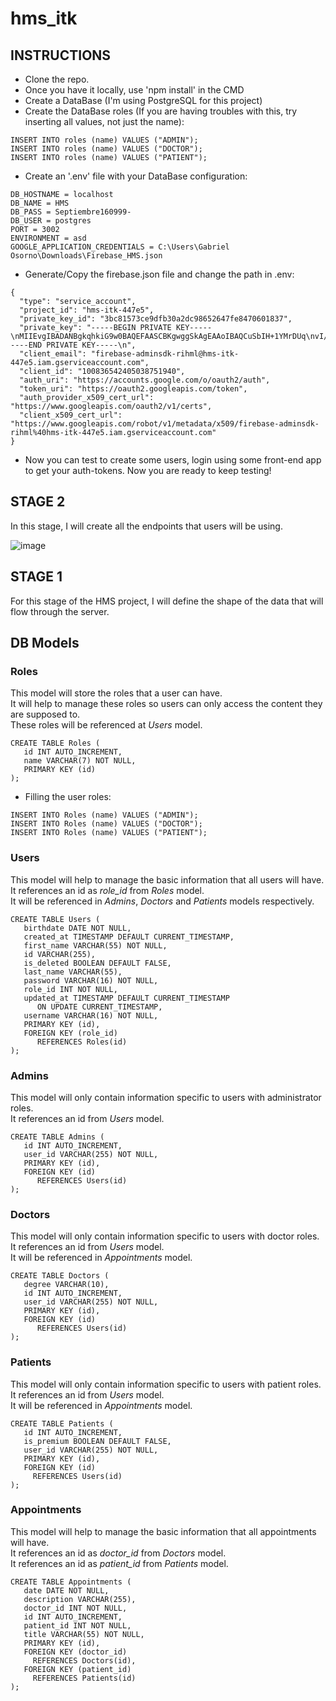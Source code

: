 # hms_itk

## INSTRUCTIONS

- Clone the repo.
- Once you have it locally, use 'npm install' in the CMD
- Create a DataBase (I'm using PostgreSQL for this project)
- Create the DataBase roles (If you are having troubles with this, try inserting all values, not just the name):
```
INSERT INTO roles (name) VALUES ("ADMIN");
INSERT INTO roles (name) VALUES ("DOCTOR");
INSERT INTO roles (name) VALUES ("PATIENT");
```
- Create an '.env' file with your DataBase configuration:
```
DB_HOSTNAME = localhost
DB_NAME = HMS
DB_PASS = Septiembre160999-
DB_USER = postgres
PORT = 3002
ENVIRONMENT = asd
GOOGLE_APPLICATION_CREDENTIALS = C:\Users\Gabriel Osorno\Downloads\Firebase_HMS.json
```
- Generate/Copy the firebase.json file and change the path in .env:
```
{
  "type": "service_account",
  "project_id": "hms-itk-447e5",
  "private_key_id": "3bc81573ce9dfb30a2dc98652647fe8470601837",
  "private_key": "-----BEGIN PRIVATE KEY-----\nMIIEvgIBADANBgkqhkiG9w0BAQEFAASCBKgwggSkAgEAAoIBAQCuSbIH+1YMrDUq\nvI/Cwcab4jDmPETV5FO+W4bEzkbReb/UZPwacGkQhYdr6WF6WWWB0fmd1BZERb0P\nZoEpB8W8KJr84gHAnsTavzqcoNJ/5srV7cDNNX4/SFg/+GgkotdOmGzdqMNvhoup\nnBaPj5QfpxEN7IKvumoAS/iJbVEA7HT39WZRJFTGHC9ax6QGs+Q4xIqmvW1NAV0Z\nErcDr1Bu/wRLZcEDWCW5hUHrAzqg8EFepZ9lgu6sx1IQXY4pd4jKzXCkVsWSILyT\nPxJ7ChnJ5mial1366pFeT37g/FiZbnVsEtWJipVDKhMNu1YgPjdMkWKX73jhIrRp\nO1wp6L1TAgMBAAECggEAD6Qie4/lSY7c2KCCgFZ2lf/HJqpq/Q0YLOG25wuiFGOK\nQSvs6gyDiU2KeTdBHcNPFkb7UVw6wVbG4E5xMfb2GmxEeIRp5tj4zq7RukO+kGbs\ndiV3o5L06QX7kYYgBoWsr+uC/aOLIoOfHhIZfjnC79JE+AxtMAsZPzySKfcrCVuJ\nNRPJ5rD5Z4JzuctrAPGEMV++7Yj03OaFE0cs/X9sXtUS/xUMZ8dxeGlCMvCBI/4R\nClQOhmny36k9gY3d74CvhSR1dOlvTKzlfvkztn9cmft+IReRCSRd2aiwN5cmjC12\ntqBD1bXGmdfyV0A+ZMpL3nZEo+iKKs1mM7CIqO/c8QKBgQDbVlPOClOs90M/mQML\nvz0m/UmSL1ef29hJ2q0kaNWD0YcIzLP1Y8o1ZtyFR8pWicB73iMr7cTgpYI+fVa/\ntk1v0SkqnN5NzDTolvCgX9+ZIyrJdv8ken9R7XbTXJIKwlDAFF1tKY2Cwp7gL0hM\nNpAUH78oCNEZnTcXbBtcVhpqYwKBgQDLa6ilo9ukSHdXHwRN66TqKAFHlcMmLTiS\nU923Iz6GX9DqAySj3pZOhSlUn3LHCXHuGEgWsVQvsPPDFNPb/gIS+dw46WB5xUKA\n1Y80a6+7dk5HV8CciWO9Z6ONMGS6CEzftilioWzxcE5tjjoI43Kbtb+/VBE+43wk\nZS+nUWDcUQKBgEjD9P2P836YcVjx/E6zXShIM1YqGpnQJ4so3vQLS3p10qSatMEe\nIAFjZJla3cej35W4dlamhQA6KGFu1462fi4wZ8XZUO7iZlMbcCzkYZu+TP2VWsPR\nV9foPdmVBmZHXN68YtpKRMYypt6dEREnsNjcR2CSvDwRKiu9E76oWg8dAoGBAIXv\nweAmLoVRzXoIix3/DNu8MXN/0Tk+xyPZon9l7lItnnGmViardU4H8XmtbrZMqr45\nMKX4ZlTsbuPAv+n2qkjySSUTzJkA39PSSXMbgF6u+8WPqtumvoxEQ/S/q2Kt+mfG\nGiO94+xopMsPvXiCwcByf+krIhvFTsTr9t90/pCxAoGBAK2abf+oxxuWpVEd5jfN\nbhgTQKyAdBG5jLGY/R08/52LLys8d3yXHCeXeclDczx7rRbI+LL73uD8AHNqCy1/\nKZZ9xdc3U8xmKPWux3s1liQyudYvVw/haf1Y9Bs72qJYZGsdpND1Ynqj3dHMRR9j\nHYx+dWEcJlLKa9VQdBh2XFHo\n-----END PRIVATE KEY-----\n",
  "client_email": "firebase-adminsdk-rihml@hms-itk-447e5.iam.gserviceaccount.com",
  "client_id": "100836542405038751940",
  "auth_uri": "https://accounts.google.com/o/oauth2/auth",
  "token_uri": "https://oauth2.googleapis.com/token",
  "auth_provider_x509_cert_url": "https://www.googleapis.com/oauth2/v1/certs",
  "client_x509_cert_url": "https://www.googleapis.com/robot/v1/metadata/x509/firebase-adminsdk-rihml%40hms-itk-447e5.iam.gserviceaccount.com"
}
```
- Now you can test to create some users, login using some front-end app to get your auth-tokens. Now you are ready to keep testing!

## STAGE 2
In this stage, I will create all the endpoints that users will be using.

![image](https://user-images.githubusercontent.com/113383541/209155361-af30b228-150e-4842-8c72-3458c1aeffed.png)


## STAGE 1
For this stage of the HMS project, I will define the shape of the data that will flow through the server.

## DB Models
### Roles
This model will store the roles that a user can have.<br />
It will help to manage these roles so users can only access the content they are supposed to.<br />
These roles will be referenced at *Users* model.
```
CREATE TABLE Roles (
   id INT AUTO_INCREMENT,
   name VARCHAR(7) NOT NULL,
   PRIMARY KEY (id)
);
```
 - Filling the user roles:
```
INSERT INTO Roles (name) VALUES ("ADMIN");
INSERT INTO Roles (name) VALUES ("DOCTOR");
INSERT INTO Roles (name) VALUES ("PATIENT");
```

### Users
This model will help to manage the basic information that all users will have.<br />
It references an id as *role_id* from *Roles* model.<br />
It will be referenced in *Admins*, *Doctors* and *Patients* models respectively.
```
CREATE TABLE Users (
   birthdate DATE NOT NULL,
   created_at TIMESTAMP DEFAULT CURRENT_TIMESTAMP,
   first_name VARCHAR(55) NOT NULL,
   id VARCHAR(255),
   is_deleted BOOLEAN DEFAULT FALSE,
   last_name VARCHAR(55),
   password VARCHAR(16) NOT NULL,
   role_id INT NOT NULL,
   updated_at TIMESTAMP DEFAULT CURRENT_TIMESTAMP
      ON UPDATE CURRENT_TIMESTAMP,
   username VARCHAR(16) NOT NULL,
   PRIMARY KEY (id),
   FOREIGN KEY (role_id)
      REFERENCES Roles(id)
);
```

### Admins
This model will only contain information specific to users with administrator roles.<br />
It references an id from *Users* model.
```
CREATE TABLE Admins (
   id INT AUTO_INCREMENT,
   user_id VARCHAR(255) NOT NULL,
   PRIMARY KEY (id),
   FOREIGN KEY (id)
      REFERENCES Users(id)
);
```

### Doctors
This model will only contain information specific to users with doctor roles.<br />
It references an id from *Users* model.<br />
It will be referenced in *Appointments* model.
```
CREATE TABLE Doctors (
   degree VARCHAR(10),
   id INT AUTO_INCREMENT,
   user_id VARCHAR(255) NOT NULL,
   PRIMARY KEY (id),
   FOREIGN KEY (id)
      REFERENCES Users(id)
);
```

### Patients
This model will only contain information specific to users with patient roles.<br />
It references an id from *Users* model.<br />
It will be referenced in *Appointments* model.
```
CREATE TABLE Patients (
   id INT AUTO_INCREMENT,
   is_premium BOOLEAN DEFAULT FALSE,
   user_id VARCHAR(255) NOT NULL,
   PRIMARY KEY (id),
   FOREIGN KEY (id)
     REFERENCES Users(id)
);
```

### Appointments
This model will help to manage the basic information that all appointments will have.<br />
It references an id as *doctor_id* from *Doctors* model.<br />
It references an id as *patient_id* from *Patients* model.
```
CREATE TABLE Appointments (
   date DATE NOT NULL,
   description VARCHAR(255),
   doctor_id INT NOT NULL,
   id INT AUTO_INCREMENT,
   patient_id INT NOT NULL,
   title VARCHAR(55) NOT NULL,
   PRIMARY KEY (id),
   FOREIGN KEY (doctor_id)
     REFERENCES Doctors(id),
   FOREIGN KEY (patient_id)
     REFERENCES Patients(id)
);
```
